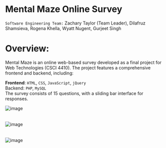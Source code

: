 # Mental Maze Online Survey
`Software Engineering Team:` Zachary Taylor (Team Leader), Dilafruz Shamsieva, Rogena Khella, Wyatt Nugent, Gurjeet Singh

# Overview:
Mental Maze is an online web-based survey developed as a final project for Web Technologies (CSCI 4410). The project features a comprehensive frontend and backend, including:

**Frontend**: `HTML`, `CSS`, `JavaScript`, `jQuery`
<br>
Backend: `PHP`, `MySQL`
<br>
The survey consists of 15 questions, with a sliding bar interface for responses.


![image](https://github.com/DilafruzShamsieva/Web-Technologies/assets/124469454/78d554f1-a59e-4cfa-a568-eca08a0c1e16)
<br>
<br>
<br>
![image](https://github.com/DilafruzShamsieva/Web-Technologies/assets/124469454/321080a1-ac7a-458a-ab57-a512da45eff2)
<br>
<br>
<br>
![image](https://github.com/DilafruzShamsieva/Web-Technologies/assets/124469454/389cddbc-8324-4e1c-bd22-58c88613751a)
